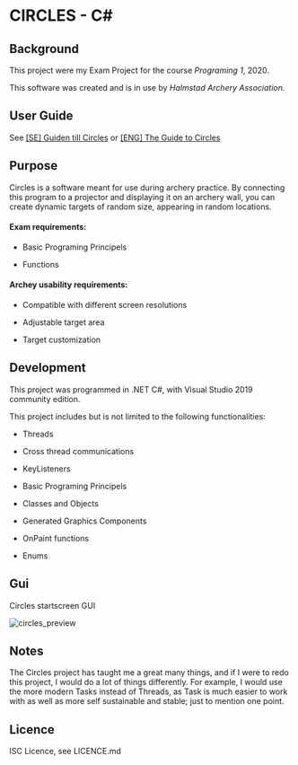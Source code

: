 # CIRCLES - C#

## Background

This project were my Exam Project for the course *Programing 1*, 2020.

This software was created and is in use by *Halmstad Archery Association*. 

## User Guide

See [[SE] Guiden till Circles](https://github.com/VulpesPaw/Circles/blob/master/Guideen%20till%20Circles.pdf ) or [[ENG] The Guide to Circles](https://github.com/VulpesPaw/Circles/blob/master/GuideToCirclesEng.docx )



## Purpose

Circles is a software meant for use during archery practice. By connecting this program to a projector and displaying it on an archery wall, you can create dynamic targets of random size, appearing in random locations.

#### Exam requirements:

- Basic Programing Principels

- Functions 

#### Archey usability requirements:

- Compatible with different screen resolutions

- Adjustable target area

- Target customization

## Development

This project was programmed in .NET C#, with Visual Studio 2019 community edition.

This project includes but is not limited to the following functionalities:

- Threads

- Cross thread communications

- KeyListeners

- Basic Programing Principels

- Classes and Objects

- Generated Graphics Components

- OnPaint functions

- Enums

## Gui
Circles startscreen GUI

![circles_preview](https://user-images.githubusercontent.com/63596133/189150922-d2f01411-9b98-491c-a72a-4eb6e2d66f52.png)

## Notes

The Circles project has taught me a great many things, and if I were to redo this project, I would do a lot of things differently. For example, I would use the more modern Tasks instead of Threads,  as Task is much easier to work with as well as more self sustainable and stable; just to mention one point.

## Licence

ISC Licence, see LICENCE.md
